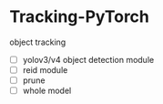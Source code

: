 # Tracking-PyTorch
object tracking

- [ ] yolov3/v4 object detection module
- [ ] reid module
- [ ] prune
- [ ] whole model
